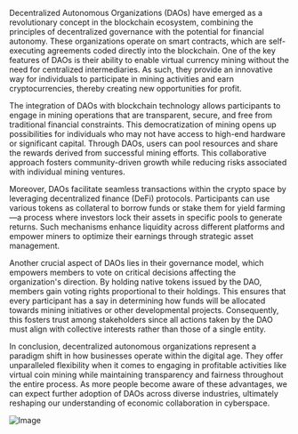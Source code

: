 Decentralized Autonomous Organizations (DAOs) have emerged as a revolutionary concept in the blockchain ecosystem, combining the principles of decentralized governance with the potential for financial autonomy. These organizations operate on smart contracts, which are self-executing agreements coded directly into the blockchain. One of the key features of DAOs is their ability to enable virtual currency mining without the need for centralized intermediaries. As such, they provide an innovative way for individuals to participate in mining activities and earn cryptocurrencies, thereby creating new opportunities for profit.

The integration of DAOs with blockchain technology allows participants to engage in mining operations that are transparent, secure, and free from traditional financial constraints. This democratization of mining opens up possibilities for individuals who may not have access to high-end hardware or significant capital. Through DAOs, users can pool resources and share the rewards derived from successful mining efforts. This collaborative approach fosters community-driven growth while reducing risks associated with individual mining ventures.

Moreover, DAOs facilitate seamless transactions within the crypto space by leveraging decentralized finance (DeFi) protocols. Participants can use various tokens as collateral to borrow funds or stake them for yield farming—a process where investors lock their assets in specific pools to generate returns. Such mechanisms enhance liquidity across different platforms and empower miners to optimize their earnings through strategic asset management.

Another crucial aspect of DAOs lies in their governance model, which empowers members to vote on critical decisions affecting the organization's direction. By holding native tokens issued by the DAO, members gain voting rights proportional to their holdings. This ensures that every participant has a say in determining how funds will be allocated towards mining initiatives or other developmental projects. Consequently, this fosters trust among stakeholders since all actions taken by the DAO must align with collective interests rather than those of a single entity.

In conclusion, decentralized autonomous organizations represent a paradigm shift in how businesses operate within the digital age. They offer unparalleled flexibility when it comes to engaging in profitable activities like virtual coin mining while maintaining transparency and fairness throughout the entire process. As more people become aware of these advantages, we can expect further adoption of DAOs across diverse industries, ultimately reshaping our understanding of economic collaboration in cyberspace.

![Image](https://github.com/user-attachments/assets/31692037-0104-4703-abd1-696b6a7dd41b)